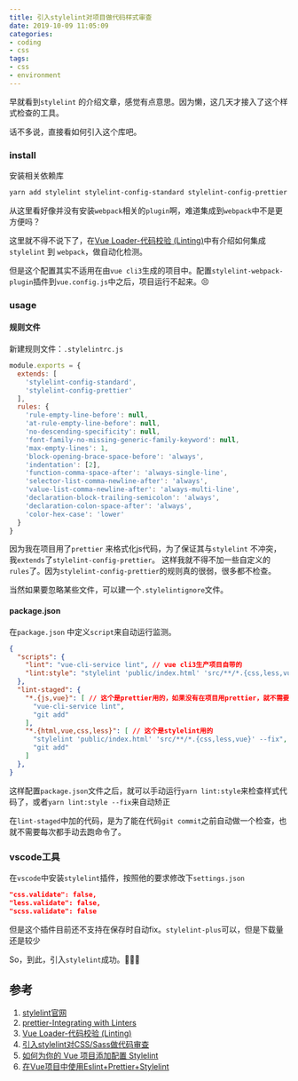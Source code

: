 ```yaml
---
title: 引入stylelint对项目做代码样式审查
date: 2019-10-09 11:05:09
categories:
- coding
- css
tags: 
- css
- environment
---
```


早就看到`stylelint` 的介绍文章，感觉有点意思。因为懒，这几天才接入了这个样式检查的工具。

话不多说，直接看如何引入这个库吧。

### install

安装相关依赖库
```bash
yarn add stylelint stylelint-config-standard stylelint-config-prettier
```

<!-- more -->

从这里看好像并没有安装`webpack`相关的`plugin`啊，难道集成到`webpack`中不是更方便吗？

这里就不得不说下了，在[Vue Loader-代码校验 (Linting)](https://vue-loader.vuejs.org/zh/guide/linting.html#eslint)中有介绍如何集成
`stylelint` 到 `webpack`，做自动化检测。

但是这个配置其实不适用在由`vue cli3`生成的项目中。配置`stylelint-webpack-plugin`插件到`vue.config.js`中之后，项目运行不起来。😣

### usage

#### 规则文件

新建规则文件：`.stylelintrc.js`
```javascript
module.exports = {
  extends: [
    'stylelint-config-standard',
    'stylelint-config-prettier'
  ],
  rules: {
    'rule-empty-line-before': null,
    'at-rule-empty-line-before': null,
    'no-descending-specificity': null,
    'font-family-no-missing-generic-family-keyword': null,
    'max-empty-lines': 1,
    'block-opening-brace-space-before': 'always',
    'indentation': [2],
    'function-comma-space-after': 'always-single-line',
    'selector-list-comma-newline-after': 'always',
    'value-list-comma-newline-after': 'always-multi-line',
    'declaration-block-trailing-semicolon': 'always',
    'declaration-colon-space-after': 'always',
    'color-hex-case': 'lower'
  }
}
```

因为我在项目用了`prettier` 来格式化js代码，为了保证其与`stylelint` 不冲突，我`extends`了`stylelint-config-prettier`。
这样我就不得不加一些自定义的`rules`了。因为`stylelint-config-prettier`的规则真的很弱，很多都不检查。

当然如果要忽略某些文件，可以建一个`.stylelintignore`文件。

#### package.json

在`package.json` 中定义`script`来自动运行监测。

```json
{
  "scripts": {
    "lint": "vue-cli-service lint", // vue cli3生产项目自带的
    "lint:style": "stylelint 'public/index.html' 'src/**/*.{css,less,vue}'", //新加的
  },
  "lint-staged": {
    "*.{js,vue}": [ // 这个是prettier用的，如果没有在项目用prettier，就不需要这个
      "vue-cli-service lint",
      "git add"
    ],
    "*.{html,vue,css,less}": [ // 这个是stylelint用的
      "stylelint 'public/index.html' 'src/**/*.{css,less,vue}' --fix",
      "git add"
    ]
  },
}
```

这样配置`package.json`文件之后，就可以手动运行`yarn lint:style`来检查样式代码了，或者`yarn lint:style --fix`来自动矫正

在`lint-staged`中加的代码，是为了能在代码`git commit`之前自动做一个检查，也就不需要每次都手动去跑命令了。

### vscode工具

在`vscode`中安装`stylelint`插件，按照他的要求修改下`settings.json`

```json
"css.validate": false,
"less.validate": false,
"scss.validate": false
```

但是这个插件目前还不支持在保存时自动fix。`stylelint-plus`可以，但是下载量还是较少

So，到此，引入`stylelint`成功。👏👏👏

## 参考
1. [stylelint官网](https://stylelint.io/)
2. [prettier-Integrating with Linters](https://prettier.io/docs/en/integrating-with-linters.html#recommended-configuration-2)
3. [Vue Loader-代码校验 (Linting)](https://vue-loader.vuejs.org/zh/guide/linting.html#eslint)
3. [引入stylelint对CSS/Sass做代码审查](https://segmentfault.com/a/1190000008708473)
4. [如何为你的 Vue 项目添加配置 Stylelint](https://juejin.im/post/5c31c9a16fb9a049f8197000)
5. [在Vue项目中使用Eslint+Prettier+Stylelint](https://segmentfault.com/a/1190000020168436)